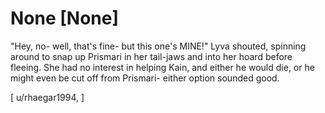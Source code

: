 # None [None]
"Hey, no- well, that's fine- but this one's MINE!" Lyva shouted, spinning around to snap up Prismari in her tail-jaws and into her hoard before fleeing. She had no interest in helping Kain, and either he would die, or he might even be cut off from Prismari- either option sounded good.    
   
[ u/rhaegar1994, ]
